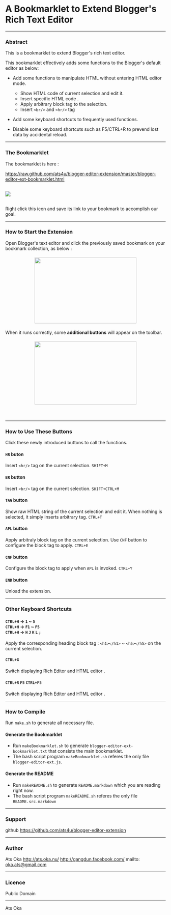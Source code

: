 A Bookmarklet to Extend Blogger's Rich Text Editor
==================================================

-----------------------------

### Abstract

This is a bookmarklet to extend Blogger's rich text editor.


This bookmarklet effectively adds some functions to the Blogger's default editor as below:

- Add some functions to manipulate HTML without entering HTML editor mode.
    - Show HTML code of current selection and edit it.
    - Insert specific HTML code .
    - Apply arbitrary block tag to the selection.
    - Insert `<br/>` and `<hr/>` tag

- Add some keyboard shortcuts to frequently used functions.
- Disable some keyboard shortcuts such as F5/CTRL+R to prevend lost data by
  accidental reload.
  
--------------------------------------------------
### The Bookmarklet

The bookmarklet is here :

https://raw.github.com/ats4u/blogger-editor-extension/master/blogger-editor-ext-bookmarklet.html

<div style="margin:30px 00px;">
<a href="javascript:%3b%69%66%28%77%69%6e%64%6f%77%2e%5f%5f%62%6c%6f%67%73%70%6f%74%45%78%74%29%7b%74%68%72%6f%77%27%41%4c%52%45%41%44%59%20%49%4e%49%54%49%41%4c%49%5a%45%44%27%3b%7d%3b%77%69%6e%64%6f%77%2e%5f%5f%62%6c%6f%67%73%70%6f%74%45%78%74%3d%74%72%75%65%3b%69%6e%69%74%28%29%3b%66%75%6e%63%74%69%6f%6e%20%69%6e%69%74%28%29%7b%66%75%6e%63%74%69%6f%6e%20%72%65%70%6c%61%63%65%53%65%6c%65%63%74%69%6f%6e%57%69%74%68%48%74%6d%6c%28%77%69%6e%64%6f%77%2c%64%6f%63%75%6d%65%6e%74%2c%68%74%6d%6c%29%7b%76%61%72%20%72%61%6e%67%65%2c%68%74%6d%6c%3b%69%66%28%77%69%6e%64%6f%77%2e%67%65%74%53%65%6c%65%63%74%69%6f%6e%26%26%77%69%6e%64%6f%77%2e%67%65%74%53%65%6c%65%63%74%69%6f%6e%28%29%2e%67%65%74%52%61%6e%67%65%41%74%29%7b%72%61%6e%67%65%3d%77%69%6e%64%6f%77%2e%67%65%74%53%65%6c%65%63%74%69%6f%6e%28%29%2e%67%65%74%52%61%6e%67%65%41%74%28%30%29%3b%72%61%6e%67%65%2e%64%65%6c%65%74%65%43%6f%6e%74%65%6e%74%73%28%29%3b%76%61%72%20%64%69%76%3d%64%6f%63%75%6d%65%6e%74%2e%63%72%65%61%74%65%45%6c%65%6d%65%6e%74%28%22%64%69%76%22%29%3b%64%69%76%2e%69%6e%6e%65%72%48%54%4d%4c%3d%68%74%6d%6c%3b%76%61%72%20%66%72%61%67%3d%64%6f%63%75%6d%65%6e%74%2e%63%72%65%61%74%65%44%6f%63%75%6d%65%6e%74%46%72%61%67%6d%65%6e%74%28%29%2c%63%68%69%6c%64%3b%77%68%69%6c%65%28%28%63%68%69%6c%64%3d%64%69%76%2e%66%69%72%73%74%43%68%69%6c%64%29%29%7b%66%72%61%67%2e%61%70%70%65%6e%64%43%68%69%6c%64%28%63%68%69%6c%64%29%3b%7d%3b%72%61%6e%67%65%2e%69%6e%73%65%72%74%4e%6f%64%65%28%66%72%61%67%29%3b%7d%65%6c%73%65%20%69%66%28%64%6f%63%75%6d%65%6e%74%2e%73%65%6c%65%63%74%69%6f%6e%26%26%64%6f%63%75%6d%65%6e%74%2e%73%65%6c%65%63%74%69%6f%6e%2e%63%72%65%61%74%65%52%61%6e%67%65%29%7b%72%61%6e%67%65%3d%64%6f%63%75%6d%65%6e%74%2e%73%65%6c%65%63%74%69%6f%6e%2e%63%72%65%61%74%65%52%61%6e%67%65%28%29%3b%68%74%6d%6c%3d%28%6e%6f%64%65%2e%6e%6f%64%65%54%79%70%65%3d%3d%33%29%3f%6e%6f%64%65%2e%64%61%74%61%3a%6e%6f%64%65%2e%6f%75%74%65%72%48%54%4d%4c%3b%72%61%6e%67%65%2e%70%61%73%74%65%48%54%4d%4c%28%68%74%6d%6c%29%3b%7d%7d%3b%66%75%6e%63%74%69%6f%6e%20%67%65%74%53%65%6c%65%63%74%69%6f%6e%48%74%6d%6c%28%77%69%6e%64%6f%77%2c%64%6f%63%75%6d%65%6e%74%29%7b%76%61%72%20%68%74%6d%6c%3d%22%22%3b%69%66%28%74%79%70%65%6f%66%20%77%69%6e%64%6f%77%2e%67%65%74%53%65%6c%65%63%74%69%6f%6e%21%3d%22%75%6e%64%65%66%69%6e%65%64%22%29%7b%76%61%72%20%73%65%6c%3d%77%69%6e%64%6f%77%2e%67%65%74%53%65%6c%65%63%74%69%6f%6e%28%29%3b%69%66%28%73%65%6c%2e%72%61%6e%67%65%43%6f%75%6e%74%29%7b%76%61%72%20%63%6f%6e%74%61%69%6e%65%72%3d%64%6f%63%75%6d%65%6e%74%2e%63%72%65%61%74%65%45%6c%65%6d%65%6e%74%28%22%64%69%76%22%29%3b%66%6f%72%28%76%61%72%20%69%3d%30%2c%6c%65%6e%3d%73%65%6c%2e%72%61%6e%67%65%43%6f%75%6e%74%3b%69%3c%6c%65%6e%3b%2b%2b%69%29%7b%63%6f%6e%74%61%69%6e%65%72%2e%61%70%70%65%6e%64%43%68%69%6c%64%28%73%65%6c%2e%67%65%74%52%61%6e%67%65%41%74%28%69%29%2e%63%6c%6f%6e%65%43%6f%6e%74%65%6e%74%73%28%29%29%3b%7d%3b%68%74%6d%6c%3d%63%6f%6e%74%61%69%6e%65%72%2e%69%6e%6e%65%72%48%54%4d%4c%3b%7d%7d%65%6c%73%65%20%69%66%28%74%79%70%65%6f%66%20%64%6f%63%75%6d%65%6e%74%2e%73%65%6c%65%63%74%69%6f%6e%21%3d%22%75%6e%64%65%66%69%6e%65%64%22%29%7b%69%66%28%64%6f%63%75%6d%65%6e%74%2e%73%65%6c%65%63%74%69%6f%6e%2e%74%79%70%65%3d%3d%22%54%65%78%74%22%29%7b%68%74%6d%6c%3d%64%6f%63%75%6d%65%6e%74%2e%73%65%6c%65%63%74%69%6f%6e%2e%63%72%65%61%74%65%52%61%6e%67%65%28%29%2e%68%74%6d%6c%54%65%78%74%3b%7d%7d%3b%72%65%74%75%72%6e%20%68%74%6d%6c%3b%7d%3b%76%61%72%20%49%54%45%4d%5f%41%50%50%4c%59%3d%27%61%74%73%34%75%2e%62%6c%6f%67%73%70%6f%74%2e%65%78%74%2e%61%70%70%6c%79%27%3b%76%61%72%20%49%54%45%4d%5f%45%44%49%54%3d%27%61%74%73%34%75%2e%62%6c%6f%67%73%70%6f%74%2e%65%78%74%2e%65%64%69%74%27%3b%76%61%72%20%61%63%74%69%6f%6e%73%3d%5b%5d%3b%76%61%72%20%6e%65%78%74%42%75%74%74%6f%6e%3d%64%6f%63%75%6d%65%6e%74%2e%67%65%74%45%6c%65%6d%65%6e%74%42%79%49%64%28%22%2b%6d%6f%72%65%22%29%3b%66%75%6e%63%74%69%6f%6e%20%63%72%65%61%74%65%42%75%74%74%6f%6e%28%63%61%70%74%69%6f%6e%2c%6b%65%79%2c%70%72%6f%63%29%7b%76%61%72%20%65%6c%65%6d%3b%69%66%28%63%61%70%74%69%6f%6e%21%3d%6e%75%6c%6c%29%7b%65%6c%65%6d%3d%64%6f%63%75%6d%65%6e%74%2e%63%72%65%61%74%65%45%6c%65%6d%65%6e%74%28%22%73%70%61%6e%22%29%3b%65%6c%65%6d%2e%73%74%79%6c%65%2e%77%69%64%74%68%3d%22%61%75%74%6f%22%3b%65%6c%65%6d%2e%73%74%79%6c%65%2e%68%65%69%67%68%74%3d%22%32%30%70%78%22%3b%65%6c%65%6d%2e%70%61%64%64%69%6e%4c%65%66%74%3d%27%32%70%78%27%3b%65%6c%65%6d%2e%70%61%64%64%69%6e%52%69%67%68%74%3d%27%32%70%78%27%3b%65%6c%65%6d%2e%73%74%79%6c%65%2e%64%69%73%70%6c%61%79%3d%22%69%6e%6c%69%6e%65%2d%62%6c%6f%63%6b%22%3b%65%6c%65%6d%2e%73%74%79%6c%65%2e%74%65%78%74%41%6c%69%67%6e%3d%22%63%65%6e%74%65%72%22%3b%65%6c%65%6d%2e%73%74%79%6c%65%2e%66%6f%6e%74%53%69%7a%65%3d%22%78%78%2d%73%6d%61%6c%6c%22%3b%65%6c%65%6d%2e%69%6e%6e%65%72%48%54%4d%4c%3d%22%3c%62%20%73%74%79%6c%65%3d%27%62%6f%72%64%65%72%3a%31%70%78%20%73%6f%6c%69%64%20%73%69%6c%76%65%72%3b%20%70%61%64%64%69%6e%67%3a%32%70%78%3b%62%61%63%6b%67%72%6f%75%6e%64%2d%63%6f%6c%6f%72%3a%23%66%66%66%3b%27%3e%22%2b%63%61%70%74%69%6f%6e%2b%22%3c%2f%62%3e%22%3b%65%6c%65%6d%2e%61%64%64%45%76%65%6e%74%4c%69%73%74%65%6e%65%72%28%22%63%6c%69%63%6b%22%2c%70%72%6f%63%29%3b%6e%65%78%74%42%75%74%74%6f%6e%2e%70%61%72%65%6e%74%4e%6f%64%65%2e%69%6e%73%65%72%74%42%65%66%6f%72%65%28%65%6c%65%6d%2c%6e%65%78%74%42%75%74%74%6f%6e%2e%6e%65%78%74%53%69%62%6c%69%6e%67%29%3b%6e%65%78%74%42%75%74%74%6f%6e%3d%65%6c%65%6d%3b%7d%65%6c%73%65%7b%65%6c%65%6d%3d%6e%75%6c%6c%3b%7d%3b%61%63%74%69%6f%6e%73%2e%70%75%73%68%28%7b%65%6c%65%6d%3a%65%6c%65%6d%2c%70%72%6f%63%3a%70%72%6f%63%2c%6b%65%79%3a%6b%65%79%2c%7d%29%3b%7d%3b%63%72%65%61%74%65%42%75%74%74%6f%6e%28%22%48%52%22%2c%66%75%6e%63%74%69%6f%6e%28%65%29%7b%72%65%74%75%72%6e%20%65%2e%73%68%69%66%74%4b%65%79%26%26%65%2e%63%74%72%6c%4b%65%79%26%26%65%2e%6b%65%79%43%6f%64%65%3d%3d%30%78%34%44%7d%2c%66%75%6e%63%74%69%6f%6e%28%29%7b%76%61%72%20%62%3d%64%6f%63%75%6d%65%6e%74%2e%67%65%74%45%6c%65%6d%65%6e%74%42%79%49%64%28%22%70%6f%73%74%69%6e%67%43%6f%6d%70%6f%73%65%42%6f%78%22%29%2e%63%6f%6e%74%65%6e%74%44%6f%63%75%6d%65%6e%74%3b%62%2e%65%78%65%63%43%6f%6d%6d%61%6e%64%28%27%69%6e%73%65%72%74%48%6f%72%69%7a%6f%6e%74%61%6c%52%75%6c%65%27%2c%66%61%6c%73%65%2c%6e%75%6c%6c%29%3b%7d%29%3b%63%72%65%61%74%65%42%75%74%74%6f%6e%28%22%42%52%22%2c%66%75%6e%63%74%69%6f%6e%28%65%29%7b%72%65%74%75%72%6e%20%65%2e%63%74%72%6c%4b%65%79%26%26%65%2e%6b%65%79%43%6f%64%65%3d%3d%30%78%34%44%7d%2c%66%75%6e%63%74%69%6f%6e%28%29%7b%76%61%72%20%62%3d%64%6f%63%75%6d%65%6e%74%2e%67%65%74%45%6c%65%6d%65%6e%74%42%79%49%64%28%22%70%6f%73%74%69%6e%67%43%6f%6d%70%6f%73%65%42%6f%78%22%29%2e%63%6f%6e%74%65%6e%74%44%6f%63%75%6d%65%6e%74%3b%76%61%72%20%65%3d%64%6f%63%75%6d%65%6e%74%2e%67%65%74%45%6c%65%6d%65%6e%74%42%79%49%64%28%22%70%6f%73%74%69%6e%67%43%6f%6d%70%6f%73%65%42%6f%78%22%29%3b%72%65%70%6c%61%63%65%53%65%6c%65%63%74%69%6f%6e%57%69%74%68%48%74%6d%6c%28%65%2e%63%6f%6e%74%65%6e%74%57%69%6e%64%6f%77%2c%65%2e%63%6f%6e%74%65%6e%74%44%6f%63%75%6d%65%6e%74%2c%22%3c%62%72%2f%3e%22%29%3b%7d%29%3b%63%72%65%61%74%65%42%75%74%74%6f%6e%28%22%54%41%47%22%2c%66%75%6e%63%74%69%6f%6e%28%65%29%7b%72%65%74%75%72%6e%20%65%2e%63%74%72%6c%4b%65%79%26%26%65%2e%6b%65%79%43%6f%64%65%3d%3d%30%78%35%34%7d%2c%66%75%6e%63%74%69%6f%6e%28%29%7b%76%61%72%20%65%3d%64%6f%63%75%6d%65%6e%74%2e%67%65%74%45%6c%65%6d%65%6e%74%42%79%49%64%28%22%70%6f%73%74%69%6e%67%43%6f%6d%70%6f%73%65%42%6f%78%22%29%3b%76%61%72%20%73%3d%67%65%74%53%65%6c%65%63%74%69%6f%6e%48%74%6d%6c%28%65%2e%63%6f%6e%74%65%6e%74%57%69%6e%64%6f%77%2c%65%2e%63%6f%6e%74%65%6e%74%44%6f%63%75%6d%65%6e%74%29%2e%74%72%69%6d%28%29%3b%69%66%28%73%3d%3d%27%27%29%7b%73%3d%73%65%73%73%69%6f%6e%53%74%6f%72%61%67%65%2e%67%65%74%49%74%65%6d%28%49%54%45%4d%5f%45%44%49%54%29%3b%69%66%28%73%3d%3d%6e%75%6c%6c%29%7b%73%3d%22%3c%62%72%2f%3e%22%3b%7d%7d%3b%76%61%72%20%73%73%3d%70%72%6f%6d%70%74%28%22%49%4e%50%55%54%20%41%20%52%45%50%4c%41%43%45%4d%45%4e%54%20%46%4f%52%20%54%48%45%20%43%55%52%52%45%4e%54%20%53%45%4c%45%43%54%45%44%20%48%54%4d%4c%22%2c%73%29%3b%69%66%28%73%73%21%3d%6e%75%6c%6c%29%7b%72%65%70%6c%61%63%65%53%65%6c%65%63%74%69%6f%6e%57%69%74%68%48%74%6d%6c%28%65%2e%63%6f%6e%74%65%6e%74%57%69%6e%64%6f%77%2c%65%2e%63%6f%6e%74%65%6e%74%44%6f%63%75%6d%65%6e%74%2c%73%73%29%3b%73%65%73%73%69%6f%6e%53%74%6f%72%61%67%65%2e%73%65%74%49%74%65%6d%28%49%54%45%4d%5f%45%44%49%54%2c%73%73%29%3b%7d%7d%29%3b%63%72%65%61%74%65%42%75%74%74%6f%6e%28%22%41%50%4c%22%2c%66%75%6e%63%74%69%6f%6e%28%65%29%7b%72%65%74%75%72%6e%20%65%2e%63%74%72%6c%4b%65%79%26%26%65%2e%6b%65%79%43%6f%64%65%3d%3d%30%78%34%35%7d%2c%66%75%6e%63%74%69%6f%6e%28%29%7b%76%61%72%20%65%3d%64%6f%63%75%6d%65%6e%74%2e%67%65%74%45%6c%65%6d%65%6e%74%42%79%49%64%28%22%70%6f%73%74%69%6e%67%43%6f%6d%70%6f%73%65%42%6f%78%22%29%3b%76%61%72%20%73%65%3d%67%65%74%53%65%6c%65%63%74%69%6f%6e%48%74%6d%6c%28%65%2e%63%6f%6e%74%65%6e%74%57%69%6e%64%6f%77%2c%65%2e%63%6f%6e%74%65%6e%74%44%6f%63%75%6d%65%6e%74%29%3b%73%65%3d%73%65%2e%74%72%69%6d%28%29%3b%69%66%28%73%65%3d%3d%27%27%29%7b%61%6c%65%72%74%28%27%66%6f%75%6e%64%20%6e%6f%20%73%65%6c%65%63%74%69%6f%6e%27%29%3b%7d%65%6c%73%65%7b%76%61%72%20%73%3d%73%65%73%73%69%6f%6e%53%74%6f%72%61%67%65%2e%67%65%74%49%74%65%6d%28%49%54%45%4d%5f%41%50%50%4c%59%29%3b%73%65%3d%73%2e%72%65%70%6c%61%63%65%28%2f%25%73%2f%2c%73%65%29%3b%72%65%70%6c%61%63%65%53%65%6c%65%63%74%69%6f%6e%57%69%74%68%48%74%6d%6c%28%65%2e%63%6f%6e%74%65%6e%74%57%69%6e%64%6f%77%2c%65%2e%63%6f%6e%74%65%6e%74%44%6f%63%75%6d%65%6e%74%2c%73%65%29%3b%7d%7d%29%3b%63%72%65%61%74%65%42%75%74%74%6f%6e%28%22%43%4e%46%22%2c%66%75%6e%63%74%69%6f%6e%28%65%29%7b%72%65%74%75%72%6e%20%65%2e%63%74%72%6c%4b%65%79%26%26%65%2e%6b%65%79%43%6f%64%65%3d%3d%30%78%35%39%7d%2c%66%75%6e%63%74%69%6f%6e%28%29%7b%76%61%72%20%73%3d%73%65%73%73%69%6f%6e%53%74%6f%72%61%67%65%2e%67%65%74%49%74%65%6d%28%49%54%45%4d%5f%41%50%50%4c%59%29%3b%69%66%28%73%3d%3d%6e%75%6c%6c%29%7b%73%3d%27%3c%73%70%61%6e%20%73%74%79%6c%65%3d%22%63%6f%6c%6f%72%3a%72%65%64%3b%22%3e%25%73%3c%2f%73%70%61%6e%3e%27%3b%7d%3b%76%61%72%20%73%73%3d%70%72%6f%6d%70%74%28%22%45%6e%74%65%72%20%61%20%54%65%6d%70%6c%61%74%65%20%53%74%72%69%6e%67%20%28%25%73%20%77%69%6c%6c%20%62%65%20%72%65%70%6c%61%63%65%64%20%77%69%74%68%20%74%68%65%20%63%75%72%72%65%6e%74%20%73%65%6c%65%63%74%65%64%20%73%74%72%69%6e%67%2e%29%22%2c%73%29%3b%69%66%28%73%73%21%3d%6e%75%6c%6c%29%7b%73%3d%73%73%3b%7d%3b%73%65%73%73%69%6f%6e%53%74%6f%72%61%67%65%2e%73%65%74%49%74%65%6d%28%49%54%45%4d%5f%41%50%50%4c%59%2c%73%29%3b%7d%29%3b%63%72%65%61%74%65%42%75%74%74%6f%6e%28%22%45%4e%44%22%2c%66%75%6e%63%74%69%6f%6e%28%65%29%7b%72%65%74%75%72%6e%20%66%61%6c%73%65%7d%2c%66%75%6e%63%74%69%6f%6e%28%29%7b%77%69%6e%64%6f%77%2e%5f%5f%62%6c%6f%67%73%70%6f%74%45%78%74%3d%66%61%6c%73%65%3b%76%61%72%20%6f%3d%64%6f%63%75%6d%65%6e%74%2e%67%65%74%45%6c%65%6d%65%6e%74%42%79%49%64%28%22%2b%6d%6f%72%65%22%29%2e%70%61%72%65%6e%74%4e%6f%64%65%3b%66%6f%72%28%76%61%72%20%69%3d%30%3b%69%3c%61%63%74%69%6f%6e%73%2e%6c%65%6e%67%74%68%3b%69%2b%2b%29%7b%69%66%28%61%63%74%69%6f%6e%73%5b%69%5d%2e%65%6c%65%6d%21%3d%6e%75%6c%6c%29%7b%6f%2e%72%65%6d%6f%76%65%43%68%69%6c%64%28%61%63%74%69%6f%6e%73%5b%69%5d%2e%65%6c%65%6d%29%3b%7d%7d%3b%64%6f%63%75%6d%65%6e%74%2e%67%65%74%45%6c%65%6d%65%6e%74%42%79%49%64%28%22%70%6f%73%74%69%6e%67%43%6f%6d%70%6f%73%65%42%6f%78%22%29%2e%63%6f%6e%74%65%6e%74%44%6f%63%75%6d%65%6e%74%2e%72%65%6d%6f%76%65%45%76%65%6e%74%4c%69%73%74%65%6e%65%72%28%27%6b%65%79%64%6f%77%6e%27%2c%64%6f%63%5f%6b%65%79%55%70%2c%74%72%75%65%29%3b%64%6f%63%75%6d%65%6e%74%2e%67%65%74%45%6c%65%6d%65%6e%74%42%79%49%64%28%22%70%6f%73%74%69%6e%67%48%74%6d%6c%42%6f%78%22%29%2e%72%65%6d%6f%76%65%45%76%65%6e%74%4c%69%73%74%65%6e%65%72%28%27%6b%65%79%64%6f%77%6e%27%2c%64%6f%63%5f%6b%65%79%55%70%48%74%6d%6c%2c%74%72%75%65%29%3b%7d%29%3b%63%72%65%61%74%65%42%75%74%74%6f%6e%28%6e%75%6c%6c%2c%66%75%6e%63%74%69%6f%6e%28%65%29%7b%72%65%74%75%72%6e%20%65%2e%63%74%72%6c%4b%65%79%26%26%65%2e%6b%65%79%43%6f%64%65%3d%3d%30%78%34%41%7d%2c%66%75%6e%63%74%69%6f%6e%28%29%7b%7d%29%3b%63%72%65%61%74%65%42%75%74%74%6f%6e%28%6e%75%6c%6c%2c%66%75%6e%63%74%69%6f%6e%28%65%29%7b%72%65%74%75%72%6e%20%65%2e%63%74%72%6c%4b%65%79%26%26%65%2e%6b%65%79%43%6f%64%65%3d%3d%30%78%34%37%7d%2c%66%75%6e%63%74%69%6f%6e%28%29%7b%64%6f%63%75%6d%65%6e%74%2e%67%65%74%45%6c%65%6d%65%6e%74%73%42%79%43%6c%61%73%73%4e%61%6d%65%28%22%62%6c%6f%67%67%2d%63%6f%6c%6c%61%70%73%65%2d%6c%65%66%74%22%29%5b%30%5d%2e%63%6c%69%63%6b%28%29%3b%7d%29%3b%63%72%65%61%74%65%42%75%74%74%6f%6e%28%6e%75%6c%6c%2c%66%75%6e%63%74%69%6f%6e%28%65%29%7b%72%65%74%75%72%6e%20%65%2e%63%74%72%6c%4b%65%79%26%26%65%2e%6b%65%79%43%6f%64%65%3d%3d%30%78%35%32%7d%2c%66%75%6e%63%74%69%6f%6e%28%29%7b%7d%29%3b%63%72%65%61%74%65%42%75%74%74%6f%6e%28%6e%75%6c%6c%2c%66%75%6e%63%74%69%6f%6e%28%65%29%7b%72%65%74%75%72%6e%20%65%2e%63%74%72%6c%4b%65%79%26%26%65%2e%6b%65%79%43%6f%64%65%3d%3d%30%78%37%34%7d%2c%66%75%6e%63%74%69%6f%6e%28%29%7b%7d%29%3b%63%72%65%61%74%65%42%75%74%74%6f%6e%28%6e%75%6c%6c%2c%66%75%6e%63%74%69%6f%6e%28%65%29%7b%72%65%74%75%72%6e%20%65%2e%6b%65%79%43%6f%64%65%3d%3d%30%78%37%34%7d%2c%66%75%6e%63%74%69%6f%6e%28%29%7b%7d%29%3b%76%61%72%20%63%75%72%72%65%6e%74%48%6f%6f%6b%3d%6e%75%6c%6c%3b%63%72%65%61%74%65%42%75%74%74%6f%6e%28%6e%75%6c%6c%2c%66%75%6e%63%74%69%6f%6e%28%65%29%7b%72%65%74%75%72%6e%20%65%2e%63%74%72%6c%4b%65%79%26%26%65%2e%6b%65%79%43%6f%64%65%3d%3d%30%78%34%38%7d%2c%66%75%6e%63%74%69%6f%6e%28%29%7b%63%75%72%72%65%6e%74%48%6f%6f%6b%3d%66%75%6e%63%74%69%6f%6e%28%65%29%7b%76%61%72%20%65%6c%65%6d%3d%64%6f%63%75%6d%65%6e%74%2e%67%65%74%45%6c%65%6d%65%6e%74%42%79%49%64%28%22%70%6f%73%74%69%6e%67%43%6f%6d%70%6f%73%65%42%6f%78%22%29%3b%76%61%72%20%73%65%3d%67%65%74%53%65%6c%65%63%74%69%6f%6e%48%74%6d%6c%28%65%6c%65%6d%2e%63%6f%6e%74%65%6e%74%57%69%6e%64%6f%77%2c%65%6c%65%6d%2e%63%6f%6e%74%65%6e%74%44%6f%63%75%6d%65%6e%74%29%3b%73%65%3d%73%65%2e%74%72%69%6d%28%29%3b%69%66%28%73%65%3d%3d%27%27%29%7b%61%6c%65%72%74%28%27%66%6f%75%6e%64%20%6e%6f%20%73%65%6c%65%63%74%69%6f%6e%27%29%3b%7d%65%6c%73%65%7b%69%66%28%66%61%6c%73%65%29%7b%7d%65%6c%73%65%20%69%66%28%65%2e%6b%65%79%43%6f%64%65%3d%3d%30%78%33%31%7c%7c%65%2e%6b%65%79%43%6f%64%65%3d%3d%30%78%37%30%7c%7c%65%2e%6b%65%79%43%6f%64%65%3d%3d%30%78%34%38%29%7b%73%65%3d%22%3c%68%31%3e%22%2b%73%65%2b%22%3c%2f%68%31%3e%22%3b%7d%65%6c%73%65%20%69%66%28%65%2e%6b%65%79%43%6f%64%65%3d%3d%30%78%33%32%7c%7c%65%2e%6b%65%79%43%6f%64%65%3d%3d%30%78%37%31%7c%7c%65%2e%6b%65%79%43%6f%64%65%3d%3d%30%78%34%41%29%7b%73%65%3d%22%3c%68%32%3e%22%2b%73%65%2b%22%3c%2f%68%32%3e%22%3b%7d%65%6c%73%65%20%69%66%28%65%2e%6b%65%79%43%6f%64%65%3d%3d%30%78%33%33%7c%7c%65%2e%6b%65%79%43%6f%64%65%3d%3d%30%78%37%32%7c%7c%65%2e%6b%65%79%43%6f%64%65%3d%3d%30%78%34%42%29%7b%73%65%3d%22%3c%68%33%3e%22%2b%73%65%2b%22%3c%2f%68%33%3e%22%3b%7d%65%6c%73%65%20%69%66%28%65%2e%6b%65%79%43%6f%64%65%3d%3d%30%78%33%34%7c%7c%65%2e%6b%65%79%43%6f%64%65%3d%3d%30%78%37%33%7c%7c%65%2e%6b%65%79%43%6f%64%65%3d%3d%30%78%34%43%29%7b%73%65%3d%22%3c%68%34%3e%22%2b%73%65%2b%22%3c%2f%68%34%3e%22%3b%7d%65%6c%73%65%20%69%66%28%65%2e%6b%65%79%43%6f%64%65%3d%3d%30%78%33%35%7c%7c%65%2e%6b%65%79%43%6f%64%65%3d%3d%30%78%37%34%7c%7c%65%2e%6b%65%79%43%6f%64%65%3d%3d%30%78%33%42%29%7b%73%65%3d%22%3c%68%35%3e%22%2b%73%65%2b%22%3c%2f%68%35%3e%22%3b%7d%65%6c%73%65%7b%72%65%74%75%72%6e%20%66%61%6c%73%65%3b%7d%3b%72%65%70%6c%61%63%65%53%65%6c%65%63%74%69%6f%6e%57%69%74%68%48%74%6d%6c%28%65%6c%65%6d%2e%63%6f%6e%74%65%6e%74%57%69%6e%64%6f%77%2c%65%6c%65%6d%2e%63%6f%6e%74%65%6e%74%44%6f%63%75%6d%65%6e%74%2c%73%65%29%3b%7d%3b%72%65%74%75%72%6e%20%66%61%6c%73%65%3b%7d%7d%29%3b%66%75%6e%63%74%69%6f%6e%20%64%6f%63%5f%6b%65%79%55%70%28%65%29%7b%69%66%28%63%75%72%72%65%6e%74%48%6f%6f%6b%21%3d%6e%75%6c%6c%29%7b%76%61%72%20%66%3d%63%75%72%72%65%6e%74%48%6f%6f%6b%3b%63%75%72%72%65%6e%74%48%6f%6f%6b%3d%6e%75%6c%6c%3b%65%2e%73%74%6f%70%50%72%6f%70%61%67%61%74%69%6f%6e%28%29%3b%65%2e%70%72%65%76%65%6e%74%44%65%66%61%75%6c%74%28%29%3b%69%66%28%21%66%28%65%29%29%7b%65%2e%73%74%6f%70%50%72%6f%70%61%67%61%74%69%6f%6e%28%29%3b%65%2e%70%72%65%76%65%6e%74%44%65%66%61%75%6c%74%28%29%3b%72%65%74%75%72%6e%20%66%61%6c%73%65%3b%7d%7d%65%6c%73%65%7b%66%6f%72%28%76%61%72%20%69%3d%30%3b%69%3c%61%63%74%69%6f%6e%73%2e%6c%65%6e%67%74%68%3b%69%2b%2b%29%7b%69%66%28%61%63%74%69%6f%6e%73%5b%69%5d%2e%6b%65%79%28%65%29%29%7b%69%66%28%21%61%63%74%69%6f%6e%73%5b%69%5d%2e%70%72%6f%63%28%29%29%7b%65%2e%73%74%6f%70%50%72%6f%70%61%67%61%74%69%6f%6e%28%29%3b%65%2e%70%72%65%76%65%6e%74%44%65%66%61%75%6c%74%28%29%3b%72%65%74%75%72%6e%20%66%61%6c%73%65%3b%7d%7d%7d%7d%7d%3b%64%6f%63%75%6d%65%6e%74%2e%67%65%74%45%6c%65%6d%65%6e%74%42%79%49%64%28%22%70%6f%73%74%69%6e%67%43%6f%6d%70%6f%73%65%42%6f%78%22%29%2e%63%6f%6e%74%65%6e%74%44%6f%63%75%6d%65%6e%74%2e%61%64%64%45%76%65%6e%74%4c%69%73%74%65%6e%65%72%28%27%6b%65%79%64%6f%77%6e%27%2c%64%6f%63%5f%6b%65%79%55%70%2c%74%72%75%65%29%3b%66%75%6e%63%74%69%6f%6e%20%64%6f%63%5f%6b%65%79%55%70%48%74%6d%6c%28%65%29%7b%69%66%28%65%2e%63%74%72%6c%4b%65%79%26%26%65%2e%6b%65%79%43%6f%64%65%3d%3d%30%78%34%37%29%7b%64%6f%63%75%6d%65%6e%74%2e%67%65%74%45%6c%65%6d%65%6e%74%73%42%79%43%6c%61%73%73%4e%61%6d%65%28%22%62%6c%6f%67%67%2d%63%6f%6c%6c%61%70%73%65%2d%72%69%67%68%74%22%29%5b%30%5d%2e%63%6c%69%63%6b%28%29%3b%65%2e%73%74%6f%70%50%72%6f%70%61%67%61%74%69%6f%6e%28%29%3b%65%2e%70%72%65%76%65%6e%74%44%65%66%61%75%6c%74%28%29%3b%72%65%74%75%72%6e%20%66%61%6c%73%65%3b%7d%7d%3b%64%6f%63%75%6d%65%6e%74%2e%67%65%74%45%6c%65%6d%65%6e%74%42%79%49%64%28%22%70%6f%73%74%69%6e%67%48%74%6d%6c%42%6f%78%22%29%2e%61%64%64%45%76%65%6e%74%4c%69%73%74%65%6e%65%72%28%27%6b%65%79%64%6f%77%6e%27%2c%64%6f%63%5f%6b%65%79%55%70%48%74%6d%6c%2c%74%72%75%65%29%3b%7d"><img src="http://2.bp.blogspot.com/-zMNlXDR9uco/Ug8Ko-UBdKI/AAAAAAAAElU/pJd6kpO8k_A/s1600/blogger-editor-extension.png"/></a>
</div>
 
Right click this icon and save its link to your bookmark to accomplish our goal.

--------------------------------------------------
### How to Start the Extension

Open Blogger's text editor and click the previously saved bookmark on your bookmark collection, as below :

<div style="clear: both; text-align: center;margin:20px 0px;">
<a target="_blank" href="http://2.bp.blogspot.com/-IxwHLSchhK0/Ug8Tap-ReCI/AAAAAAAAEl4/QOx-GsYc1sg/s1600/blogger-editor-extension-descjp-02.jpeg" imageanchor="1" >
<img border="0" height="207" src="http://2.bp.blogspot.com/-IxwHLSchhK0/Ug8Tap-ReCI/AAAAAAAAEl4/QOx-GsYc1sg/s320/blogger-editor-extension-descjp-02.jpeg" width="320" /></a>
</div>

When it runs correctly, some **additional buttons** will appear on the toolbar.
<div style="clear: both; text-align: center;margin:20px 0px;">
<a target="_blank" href="http://3.bp.blogspot.com/-wQVtHmxwOTY/Ug8TYidwoqI/AAAAAAAAElw/mfWCbsaoJmM/s1600/blogger-editor-extension-descjp-03.jpeg" imageanchor="1" >
<img border="0" height="198" src="http://3.bp.blogspot.com/-wQVtHmxwOTY/Ug8TYidwoqI/AAAAAAAAElw/mfWCbsaoJmM/s320/blogger-editor-extension-descjp-03.jpeg" width="320" /></a>
</div>
<br />

--------------------------------------------------
### How to Use These Buttons

Click these newly introduced buttons to call the functions.

#### `HR` buton
Insert `<hr/>` tag on the current selection. `SHIFT+M`

#### `BR` button
Insert `<br/>` tag on the current selection. `SHIFT+CTRL+M`

#### `TAG` button
Show raw HTML string of the current selection and edit it. 
When nothing is selected, it simply inserts arbitrary tag.  `CTRL+T`


#### `APL` button
Apply arbitraly block tag on the current selection. Use `CNF` button to configure 
the block tag to apply. `CTRL+E`


#### `CNF` button
Configure the block tag to apply when `APL` is invoked. `CTRL+Y`

#### `END` button
Unload the extension.


--------------------------------------------------
### Other Keyboard Shortcuts

#### `CTRL+H` -> `1` ~ `5` <br/> `CTRL+H` -> `F1` ~ `F5` <br/> `CTRL+H` -> `H` `J` `K` `L` `;`
Apply the corresponding heading block tag : `<h1></h1>` ~ `<h5></h5>` on the current selection.

#### `CTRL+G`
Switch displaying Rich Editor and HTML editor .

#### `CTRL+R` `F5` `CTRL+F5`
Switch displaying Rich Editor and HTML editor .


--------------------------------------------------
### How to Compile

Run `make.sh` to generate all necessary file.

#### Generate the Bookmarklet 
- Run `makeBookmarklet.sh` to generate `blogger-editor-ext-bookmarklet.txt`
  that consists the main bookmarklet.
- The bash script program `makeBookmarklet.sh` referes the only file `blogger-editor-ext.js`.


#### Generate the README
- Run `makeREADME.sh` to generate `README.markdown` which you are reading right now.
- The bash script program `makeREADME.sh` referes the only file `README.src.markdown`


--------------------------------------------------
### Support

github
https://github.com/ats4u/blogger-editor-extension


--------------------------------------------------
### Author
Ats Oka
http://ats.oka.nu/
http://gangdun.facebook.com/
mailto: oka.ats@gmail.com

--------------------------------------------------
### Licence
Public Domain 



--------------------------------------------------
Ats Oka 

